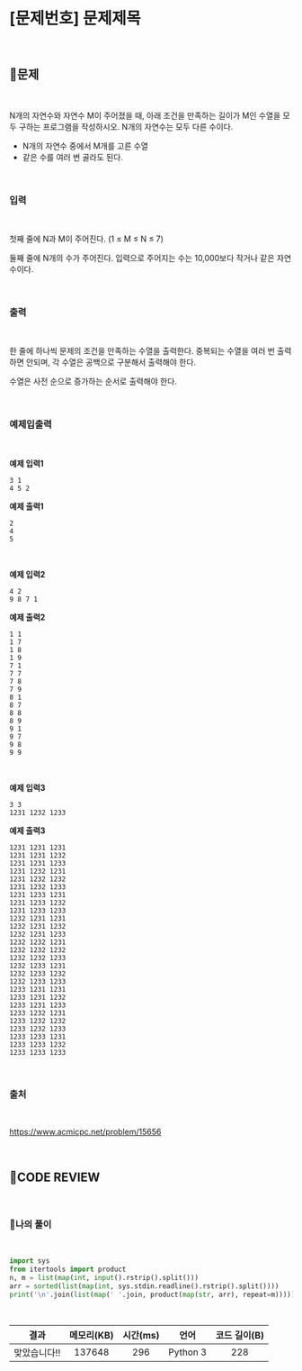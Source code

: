 # [문제번호] 문제제목

<br/>

## **📝문제**

<br/>

N개의 자연수와 자연수 M이 주어졌을 때, 아래 조건을 만족하는 길이가 M인 수열을 모두 구하는 프로그램을 작성하시오. N개의 자연수는 모두 다른 수이다.

- N개의 자연수 중에서 M개를 고른 수열
- 같은 수를 여러 번 골라도 된다.

<br/>

### **입력**

<br/>

첫째 줄에 N과 M이 주어진다. (1 ≤ M ≤ N ≤ 7)

둘째 줄에 N개의 수가 주어진다. 입력으로 주어지는 수는 10,000보다 작거나 같은 자연수이다.

<br/>

### **출력**

<br/>

한 줄에 하나씩 문제의 조건을 만족하는 수열을 출력한다. 중복되는 수열을 여러 번 출력하면 안되며, 각 수열은 공백으로 구분해서 출력해야 한다.

수열은 사전 순으로 증가하는 순서로 출력해야 한다.

<br/>

### **예제입출력**

<br/>

**예제 입력1**

```
3 1
4 5 2
```

**예제 출력1**

```
2
4
5
```

<br/>

**예제 입력2**

```
4 2
9 8 7 1
```

**예제 출력2**

```
1 1
1 7
1 8
1 9
7 1
7 7
7 8
7 9
8 1
8 7
8 8
8 9
9 1
9 7
9 8
9 9
```

<br/>

**예제 입력3**

```
3 3
1231 1232 1233
```

**예제 출력3**

```
1231 1231 1231
1231 1231 1232
1231 1231 1233
1231 1232 1231
1231 1232 1232
1231 1232 1233
1231 1233 1231
1231 1233 1232
1231 1233 1233
1232 1231 1231
1232 1231 1232
1232 1231 1233
1232 1232 1231
1232 1232 1232
1232 1232 1233
1232 1233 1231
1232 1233 1232
1232 1233 1233
1233 1231 1231
1233 1231 1232
1233 1231 1233
1233 1232 1231
1233 1232 1232
1233 1232 1233
1233 1233 1231
1233 1233 1232
1233 1233 1233
```

<br/>

### **출처**

<br/>

https://www.acmicpc.net/problem/15656

<br/>

## **🧐CODE REVIEW**

<br/>

### **🧾나의 풀이**

<br/>

```python
import sys
from itertools import product
n, m = list(map(int, input().rstrip().split()))
arr = sorted(list(map(int, sys.stdin.readline().rstrip().split())))
print('\n'.join(list(map(' '.join, product(map(str, arr), repeat=m)))))
```

<br/>

결과	| 메모리(KB) |	시간(ms) |	언어 |	코드 길이(B)
:----:|:-----:|:-----:|:-----:|:--------:
맞았습니다!! |	137648 |	296 |	Python 3 |	228

<br/>
